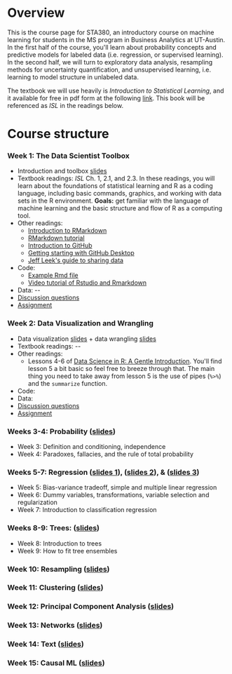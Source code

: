 # Overview

This is the course page for STA380, an introductory course on machine learning for students in the MS program in Business Analytics at UT-Austin. In the first half of the course, you'll learn about probability concepts and predictive models for labeled data (i.e. regression, or supervised learning). In the second half, we will turn to exploratory data analysis, resampling methods for uncertainty quantification, and unsupervised learning, i.e. learning to model structure in unlabeled data.

The textbook we will use heavily is *Introduction to Statistical Learning*, and it available for free in pdf form at the following [link](https://trevorhastie.github.io/ISLR/ISLR%20Seventh%20Printing.pdf).  This book will be referenced as *ISL* in the readings below.

# Course structure

### Week 1: The Data Scientist Toolbox 

- Introduction and toolbox [slides](slides/week1.pdf)
- Textbook readings: *ISL* Ch. 1, 2.1, and 2.3.  In these readings, you will learn about the foundations of statistical learning and R as a coding language, including basic commands, graphics, and working with data sets in the R environment. **Goals:** get familiar with the language of machine learning and the basic structure and flow of R as a computing tool.
- Other readings:
	- [Introduction to RMarkdown](http://rmarkdown.rstudio.com)  
	- [RMarkdown tutorial](https://rmarkdown.rstudio.com/lesson-1.html)  
	- [Introduction to GitHub](https://guides.github.com/activities/hello-world/)   
	- [Getting starting with GitHub Desktop](https://help.github.com/en/desktop/getting-started-with-github-desktop)  
	- [Jeff Leek's guide to sharing data](https://github.com/jtleek/datasharing)     
- Code: 
	- [Example Rmd file](code/example.Rmd) 
	- [Video tutorial of Rstudio and Rmarkdown](https://d2y36twrtb17ty.cloudfront.net/sessions/482c3219-8866-4a4c-bd99-af31010d035d/ace8beaa-c5f7-4211-b937-af31010d036d-20d525bd-49f7-410d-8e9d-af3101105ec5.mp4?invocationId=c08536fe-404e-ed11-a9ef-0a8e213f0382)
- Data: --
- [Discussion questions](discussions/week1.md)
- [Assignment](assignments/week1.md)

### Week 2: Data Visualization and Wrangling

- Data visualization [slides](slides/week2-dataviz.pdf) + data wrangling [slides](slides/week2-datawrangling.pdf)
- Textbook readings: --
- Other readings:
	- Lessons 4-6 of [Data Science in R: A Gentle Introduction](https://bookdown.org/jgscott/DSGI/).  You'll find lesson 5 a bit basic so feel free to breeze through that.  The main thing you need to take away from lesson 5 is the use of pipes (`%>%`) and the `summarize` function.    
- Code: 
- Data:       
- [Discussion questions](discussions/week2.md)
- [Assignment](assignments/week2.md)


### Weeks 3-4: Probability ([slides](slides/PRL-probability.pdf))

- Week 3: Definition and conditioning, independence
- Week 4: Paradoxes, fallacies, and the rule of total probability


### Weeks 5-7: Regression ([slides 1](slides/Sec1_Intro.pdf)), ([slides 2](slides/Sec2_Regression.pdf)), & ([slides 3](slides/naive_bayes_text.pdf))

- Week 5: Bias-variance tradeoff, simple and multiple linear regression
- Week 6: Dummy variables, transformations, variable selection and regularization
- Week 7: Introduction to classification regression


### Weeks  8-9: Trees: ([slides](slides/Sec4_Trees.pdf))

- Week 8: Introduction to trees
- Week 9: How to fit tree ensembles


### Week 10: Resampling ([slides](slides/bootstrap_STA380.pdf))


### Week 11: Clustering ([slides](slides/05-clustering.pdf))


### Week 12: Principal Component Analysis ([slides](slides/06-PCA.pdf))


### Week 13: Networks ([slides](slides/Networks.pdf))


### Week 14: Text ([slides](slides/text_intro.pdf))


### Week 15: Causal ML ([slides](slides/causalML.pdf))

